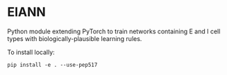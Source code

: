 # EIANN
Python module extending PyTorch to train networks containing E and I cell types with biologically-plausible learning rules.

To install locally: 
```
pip install -e . --use-pep517
```